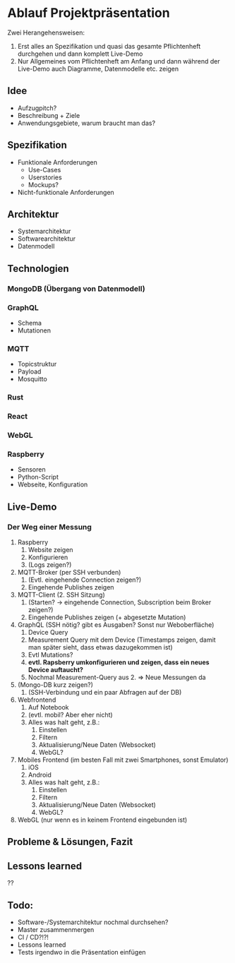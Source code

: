 # Ablauf Projektpräsentation

Zwei Herangehensweisen: 

1. Erst alles an Spezifikation und quasi das gesamte Pflichtenheft durchgehen und dann komplett Live-Demo
2. Nur Allgemeines vom Pflichtenheft am Anfang und dann während der Live-Demo auch Diagramme, Datenmodelle etc. zeigen

## Idee

- Aufzugpitch?
- Beschreibung + Ziele
- Anwendungsgebiete, warum braucht man das?

## Spezifikation

- Funktionale Anforderungen
  - Use-Cases
  - Userstories
  - Mockups?
- Nicht-funktionale Anforderungen

## Architektur

- Systemarchitektur
- Softwarearchitektur
- Datenmodell

## Technologien

### MongoDB (Übergang von Datenmodell)

### GraphQL

- Schema
- Mutationen

### MQTT

- Topicstruktur
- Payload
- Mosquitto

### Rust

### React

### WebGL

### Raspberry

- Sensoren
- Python-Script
- Webseite, Konfiguration

## Live-Demo

### Der Weg einer Messung

1. Raspberry
   1. Website zeigen
   2. Konfigurieren
   3. (Logs zeigen?)
2. MQTT-Broker (per SSH verbunden)
   1. (Evtl. eingehende Connection zeigen?)
   2. Eingehende Publishes zeigen
3. MQTT-Client (2. SSH Sitzung)
   1. (Starten? -> eingehende Connection, Subscription beim Broker zeigen?)
   2. Eingehende Publishes zeigen (+ abgesetzte Mutation)
4. GraphQL (SSH nötig? gibt es Ausgaben? Sonst nur Weboberfläche)
   1. Device Query
   2. Measurement Query mit dem Device (Timestamps zeigen, damit man später sieht, dass etwas dazugekommen ist)
   3. Evtl Mutations?
   4. **evtl. Rapsberry umkonfigurieren und zeigen, dass ein neues Device auftaucht?** 
   5. Nochmal Measurement-Query aus 2. => Neue Messungen da
5. (Mongo-DB kurz zeigen?)
   1. (SSH-Verbindung und ein paar Abfragen auf der DB)
6. Webfrontend
   1. Auf Notebook
   2. (evtl. mobil? Aber eher nicht)
   3. Alles was halt geht, z.B.:
      1. Einstellen
      2. Filtern
      3. Aktualisierung/Neue Daten (Websocket)
      4. WebGL?
7. Mobiles Frontend (im besten Fall mit zwei Smartphones, sonst Emulator)
   1. iOS
   2. Android
   3. Alles was halt geht, z.B.:
      1. Einstellen
      2. Filtern
      3. Aktualisierung/Neue Daten (Websocket)
      4. WebGL?
8. WebGL (nur wenn es in keinem Frontend eingebunden ist)

## Probleme & Lösungen, Fazit

## Lessons learned

??

## Todo:

- Software-/Systemarchitektur nochmal durchsehen?
- Master zusammenmergen
- CI / CD?!?!
- Lessons learned
- Tests irgendwo in die Präsentation einfügen

